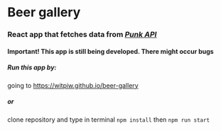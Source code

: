# Beer gallery

### React app that fetches data from _[Punk API](https://punkapi.com/documentation/v2)_

#### Important! This app is still being developed. There might occur bugs

##### Run this app by:

going to <https://witpiw.github.io/beer-gallery>

##### or

clone repository and type in terminal
`npm install`
then
`npm run start`
